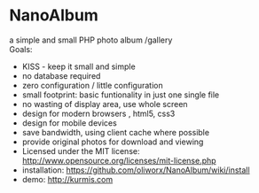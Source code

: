 NanoAlbum
=========

a simple and small PHP photo album /gallery  
Goals:
* KISS - keep it small and simple
* no database required
* zero configuration / little configuration
* small footprint: basic funtionality in just one single file
* no wasting of display area, use whole screen
* design for modern browsers , html5, css3
* design for mobile devices
* save bandwidth, using client cache where possible
* provide original photos for download and viewing
* Licensed under the MIT license: http://www.opensource.org/licenses/mit-license.php
* installation: https://github.com/oliworx/NanoAlbum/wiki/install
* demo: http://kurmis.com
